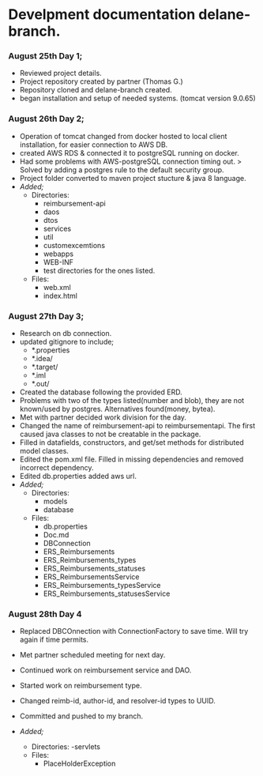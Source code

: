 # Develpment documentation delane-branch.

### August 25th Day 1;
- Reviewed project details.
- Project repository created by partner (Thomas G.)
- Repository cloned and delane-branch created. 
- began installation and setup of needed systems. (tomcat version 9.0.65) 

### August 26th Day 2;
- Operation of tomcat changed from docker hosted to local client installation, for easier connection to AWS DB.
- created AWS RDS & connected it to postgreSQL running on docker.
- Had some problems with AWS-postgreSQL connection timing out. > Solved by adding a postgres rule to the default security group. 
- Project folder converted to maven project stucture & java 8 language.
- *Added;*
  - Directories: 
    - reimbursement-api
    - daos
    - dtos
    - services
    - util
    - customexcemtions
    - webapps
    - WEB-INF
    - test directories for the ones listed.
  - Files:
    - web.xml
    - index.html 

### August 27th Day 3;
- Research on db connection.
- updated gitignore to include;
  - *.properties
  - *.idea/
  - *.target/
  - *.iml
  - *.out/
- Created the database following the provided ERD.
- Problems with two of the types listed(number and blob), they are not known/used by postgres. Alternatives found(money, bytea).
- Met with partner decided work division for the day.
- Changed the name of reimbursement-api to reimbursementapi. The first caused java classes to not be creatable in the package. 
- Filled in datafields, constructors, and get/set methods for distributed model classes. 
- Edited the pom.xml file. Filled in missing dependencies and removed incorrect dependency.
- Edited db.properties added aws url. 
- *Added;*
  - Directories:
    - models 
    - database 
  - Files:
    - db.properties
    - Doc.md
    - DBConnection
    - ERS_Reimbursements
    - ERS_Reimbursements_types
    - ERS_Reimbursements_statuses
    - ERS_ReimbursementsService
    - ERS_Reimbursements_typesService
    - ERS_Reimbursements_statusesService 

### August 28th Day 4
- Replaced DBCOnnection with ConnectionFactory to save time. Will try again if time permits.
- Met partner scheduled meeting for next day.
- Continued work on reimbursement service and DAO.
- Started work on reimbursement type. 
- Changed reimb-id, author-id, and resolver-id types to UUID. 
- Committed and pushed to my branch. 

- *Added;*
  - Directories:
    -servlets 
  - Files:
    - PlaceHolderException